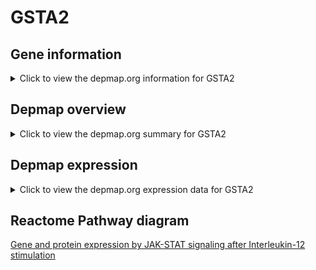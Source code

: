 <h1>GSTA2</h1>

<h2>Gene information</h2>
<details>
  <summary>Click to view the depmap.org information for GSTA2</summary>
  <iframe src="https://depmap.org/portal/gene/GSTA2?tab=about" style="border:none;width:100%;height:800px"></iframe>
</details>

<h2>Depmap overview</h2>
<details>
  <summary>Click to view the depmap.org summary for GSTA2</summary>
  <iframe src="https://depmap.org/portal/gene/GSTA2?tab=overview" style="border:none;width:100%;height:800px"></iframe>
</details>

<h2>Depmap expression</h2>
<details>
  <summary>Click to view the depmap.org expression data for GSTA2</summary>
  <iframe src="https://depmap.org/portal/gene/GSTA2?tab=characterization" style="border:none;width:100%;height:800px"></iframe>
</details>



<h2>Reactome Pathway diagram</h2>
<a href="https://reactome.org/PathwayBrowser/#/R-HSA-8950505" target="_BLANK">Gene and protein expression by JAK-STAT signaling after Interleukin-12 stimulation</a>



